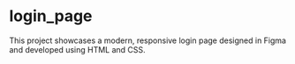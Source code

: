 # login_page
This project showcases a modern, responsive login page designed in Figma and developed using HTML and CSS. 
